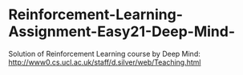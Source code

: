 # Reinforcement-Learning-Assignment-Easy21-Deep-Mind-
Solution of Reinforcement Learning course by Deep Mind:  http://www0.cs.ucl.ac.uk/staff/d.silver/web/Teaching.html
